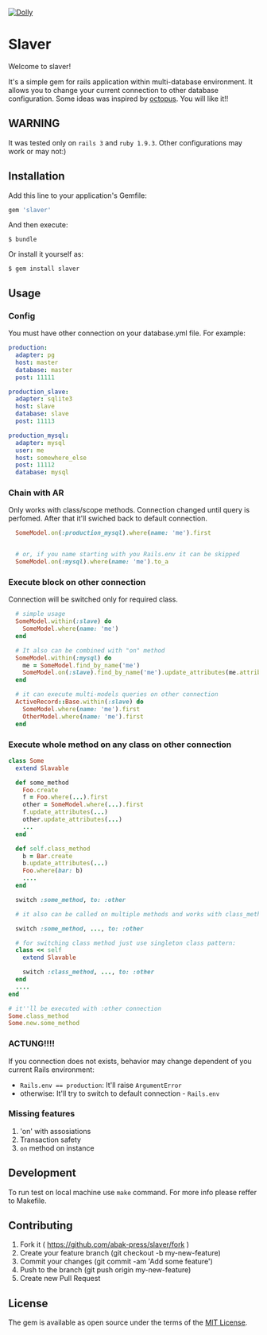 [![Dolly](http://dolly.railsc.ru/badges/abak-press/slaver/master)](http://dolly.railsc.ru/projects/129/builds/latest/?ref=master)

# Slaver

Welcome to slaver!

It's a simple gem for rails application within multi-database environment.
It allows you to change your current connection to other database configuration.
Some ideas was inspired by [octopus](https://github.com/tchandy/octopus). You will like it!!

## WARNING

It was tested only on `rails 3` and `ruby 1.9.3`. Other configurations may work or may not:)

## Installation

Add this line to your application's Gemfile:

```ruby
gem 'slaver'
```

And then execute:

    $ bundle

Or install it yourself as:

    $ gem install slaver

## Usage

### Config
You must have other connection on your database.yml file. For example:

```yml
production:
  adapter: pg
  host: master
  database: master
  post: 11111

production_slave:
  adapter: sqlite3
  host: slave
  database: slave
  post: 11113

production_mysql:
  adapter: mysql
  user: me
  host: somewhere_else
  post: 11112
  database: mysql
```

### Chain with AR

Only works with class/scope methods. Connection changed until query is perfomed. After that it'll swiched back to default connection.

```ruby
  SomeModel.on(:production_mysql).where(name: 'me').first


  # or, if you name starting with you Rails.env it can be skipped
  SomeModel.on(:mysql).where(name: 'me').to_a
```

### Execute block on other connection

Connection will be switched only for required class.

```ruby
  # simple usage
  SomeModel.within(:slave) do
    SomeModel.where(name: 'me')
  end

  # It also can be combined with "on" method
  SomeModel.within(:mysql) do
    me = SomeModel.find_by_name('me')
    SomeModel.on(:slave).find_by_name('me').update_attributes(me.attributes)
  end

  # it can execute multi-models queries on other connection
  ActiveRecord::Base.within(:slave) do
    SomeModel.where(name: 'me').first
    OtherModel.where(name: 'me').first
  end
```

### Execute whole method on any class on other connection
```ruby
class Some
  extend Slavable

  def some_method
    Foo.create
    f = Foo.where(...).first
    other = SomeModel.where(...).first
    f.update_attributes(...)
    other.update_attributes(...)
    ...
  end

  def self.class_method
    b = Bar.create
    b.update_attributes(...)
    Foo.where(bar: b)
    ....
  end

  switch :some_method, to: :other

  # it also can be called on multiple methods and works with class_methods

  switch :some_method, ..., to: :other

  # for switching class method just use singleton class pattern:
  class << self
    extend Slavable

    switch :class_method, ..., to: :other
  end
  ....
end

# it''ll be executed with :other connection
Some.class_method
Some.new.some_method
```

### ACTUNG!!!!

If you connection does not exists, behavior may change dependent of you current Rails environment:
 - `Rails.env == production`: It'll raise `ArgumentError`
 - otherwise: It'll try to switch to default connection - `Rails.env`

### Missing features

1. 'on' with assosiations
2. Transaction safety
3. `on` method on instance

## Development

To run test on local machine use `make` command. For more info please reffer to Makefile.

## Contributing

1. Fork it ( https://github.com/abak-press/slaver/fork )
2. Create your feature branch (git checkout -b my-new-feature)
3. Commit your changes (git commit -am 'Add some feature')
4. Push to the branch (git push origin my-new-feature)
5. Create new Pull Request



## License

The gem is available as open source under the terms of the [MIT License](http://opensource.org/licenses/MIT).
